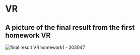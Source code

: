 # VR
## A picture of the final result from the first homework VR
![final result VR homework1 - 203047](https://user-images.githubusercontent.com/100601635/224986868-27a938b5-4bf7-461d-898e-2f9dc99a3697.png)
